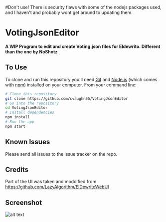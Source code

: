 #Don't use! There is security flaws with some of the nodejs packages used, and I haven't and probably wont get around to updating them.
# VotingJsonEditor

**A WIP Program to edit and create Voting.json files for Eldewrito. Different than the one by NoShotz**



## To Use

To clone and run this repository you'll need [Git](https://git-scm.com) and [Node.js](https://nodejs.org/en/download/) (which comes with [npm](http://npmjs.com)) installed on your computer. From your command line:

```bash
# Clone this repository
git clone https://github.com/cvaughn55/VotingJsonEditor
# Go into the repository
cd VotingJsonEditor
# Install dependencies
npm install
# Run the app
npm start
```


## Known Issues

Please send all issues to the issue tracker on the repo. 

## Credits
Part of the UI was taken and moddified from https://github.com/LazyAlgorithm/ElDewritoWebUI 
  
## Screenshot
![alt text](https://i.imgur.com/E5rt7up.png)
